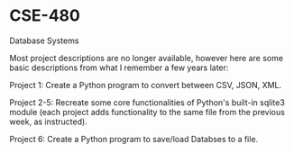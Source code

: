 # CSE-480
Database Systems

Most project descriptions are no longer available, however here are some basic descriptions from what I remember a few years later:

Project 1: Create a Python program to convert between CSV, JSON, XML.

Project 2-5: Recreate some core functionalities of Python's built-in sqlite3 module (each project adds functionality to the same file from the previous week, as instructed).

Project 6: Create a Python program to save/load Databses to a file.
